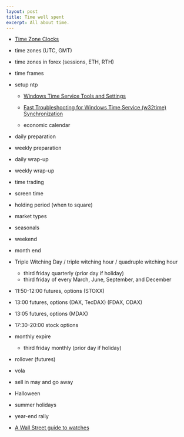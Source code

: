 ```yaml
---
layout: post
title: Time well spent
excerpt: All about time.
---
```


* [Time Zone Clocks](/world-clocks.html)

* time zones (UTC, GMT)
* time zones in forex (sessions, ETH, RTH)
* time frames
* setup ntp

	* [Windows Time Service Tools and Settings](https://technet.microsoft.com/en-us/library/cc773263.aspx)
	* [Fast Troubleshooting for Windows Time Service (w32time) Synchronization](https://www.meinbergglobal.com/english/info/ntp-w32time.htm)

	* economic calendar

* daily preparation
* weekly preparation

* daily wrap-up
* weekly wrap-up

* time trading
* screen time
* holding period (when to square)

* market types
* seasonals

* weekend
* month end

* Triple Witching Day / triple witching hour / quadruple witching hour
	* third friday quarterly (prior day if holiday)
	* third friday of every March, June, September, and December

* 11:50-12:00 futures, options (STOXX)
* 13:00 futures, options (DAX, TecDAX) (FDAX, ODAX)
* 13:05 futures, options (MDAX)
* 17:30-20:00 stock options

* monthly expire
	* third friday monthly (prior day if holiday)

* rollover (futures)

* vola

* sell in may and go away
* Halloween
* summer holidays
* year-end rally

* [A Wall Street guide to watches](http://www.businessinsider.com/a-wall-street-guide-to-watches-2015-8)
